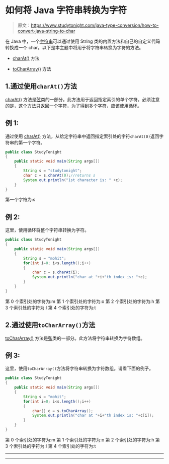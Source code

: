 # 如何将 Java 字符串转换为字符

> 原文：<https://www.studytonight.com/java-type-conversion/how-to-convert-java-string-to-char>

在 Java 中，一个[字符串](https://www.studytonight.com/java/string-handling-in-java.php)可以通过使用 String 类的内置方法和自己的自定义代码转换成一个 char。以下是本主题中将用于将字符串转换为字符的方法。

*   [charAt()](https://www.studytonight.com/java/string-class-functions.php) 方法

*   [toCharArray()](https://www.studytonight.com/java/string-class-functions.php) 方法

## 1.通过使用`charAt()`方法

[charAt()](https://www.studytonight.com/java/string-class-functions.php) 方法是[弦](https://www.studytonight.com/java/string-handling-in-java.php)类的一部分。此方法用于返回指定索引的单个字符。必须注意的是，这个方法只返回一个字符，为了得到多个字符，应该使用循环。

## 例 1:

通过使用 [charAt()](https://www.studytonight.com/java/string-class-functions.php) 方法，从给定字符串中返回指定索引处的字符`charAt(0)`返回字符串的第一个字符。

```java
public class StudyTonight
{  
	public static void main(String args[])
	{  
		String s = "studytonight";  
		char c = s.charAt(0);//returns s  
		System.out.println("1st character is: " +c);  
	}
} 
```

第一个字符为:s

## 例 2:

这里，使用循环将整个字符串转换为字符。

```java
public class StudyTonight
{  
	public static void main(String args[])
	{  
		String s = "mohit";    
		for(int i=0; i<s.length();i++)
		{  
			char c = s.charAt(i);  
			System.out.println("char at "+i+"th index is: "+c);  
		}   
	}
} 
```

第 0 个索引处的字符为:m 第 1 个索引处的字符为:o 第 2 个索引处的字符为:h 第 3 个索引处的字符为:I 第 4 个索引处的字符为:t

## 2.通过使用`toCharArray()`方法

[toCharArray()](https://www.studytonight.com/java/string-class-functions.php) 方法是[弦](https://www.studytonight.com/java/string-handling-in-java.php)类的一部分。此方法将字符串转换为字符数组。

## 例 3:

这里，使用`toCharArray()`方法将字符串转换为字符数组。请看下面的例子。

```java
public class StudyTonight
{  
	public static void main(String args[])
	{  
		String s = "mohit";    
		for(int i=0; i<s.length();i++)
		{  
			char[] c = s.toCharArray();   
			System.out.println("char at "+i+"th index is: "+c[i]);  
		}   
	}
} 
```

第 0 个索引处的字符为:m 第 1 个索引处的字符为:o 第 2 个索引处的字符为:h 第 3 个索引处的字符为:I 第 4 个索引处的字符为:t

* * *

* * *